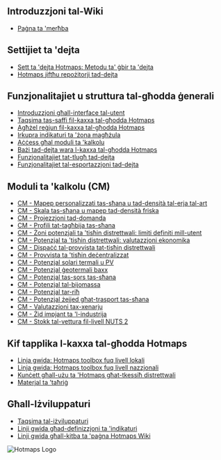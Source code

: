 <h2>Introduzzjoni tal-Wiki</h2><ul><li> <a href="Home">Paġna ta &#39;merħba</a></li></ul><h2> Settijiet ta &#39;dejta</h2><ul><li> <a href="Hotmaps-data-set-method-of-data-collection">Sett ta &#39;dejta Hotmaps: Metodu ta&#39; ġbir ta &#39;dejta</a></li><li> <a href="Hotmaps-open-data-repositories">Hotmaps jiftħu repożitorji tad-dejta</a></li></ul><h2> Funzjonalitajiet u struttura tal-għodda ġenerali</h2><ul><li> <a href="Introduction-to-user-interface">Introduzzjoni għall-interface tal-utent</a></li><li> <a href="Layers-section-in-the-Hotmaps-toolbox">Taqsima tas-saffi fil-kaxxa tal-għodda Hotmaps</a></li><li> <a href="Select-a-region-in-the-Hotmaps-toolbox">Agħżel reġjun fil-kaxxa tal-għodda Hotmaps</a></li><li> <a href="Retrieve-indicators-of-a-selected-area">Irkupra indikaturi ta &#39;żona magħżula</a></li><li> <a href="Access-to-calculation-modules">Aċċess għal moduli ta &#39;kalkolu</a></li><li> <a href="Database-behind-the-Hotmaps-toolbox">Bażi tad-dejta wara l-kaxxa tal-għodda Hotmaps</a></li><li> <a href="Data-upload-functionalities">Funzjonalitajiet tat-tlugħ tad-dejta</a></li><li> <a href="Data-export-functionalities">Funzjonalitajiet tal-esportazzjoni tad-dejta</a></li></ul><h2> Moduli ta &#39;kalkolu (CM)</h2><ul><li> <a href="CM-Customized-heat-and-floor-area-density-maps">CM - Mapep personalizzati tas-sħana u tad-densità tal-erja tal-art</a></li><li> <a href="CM-Scale-heat-and-cool-density-maps">CM - Skala tas-sħana u mapep tad-densità friska</a></li><li> <a href="CM-Demand-projection">CM - Projezzjoni tad-domanda</a></li><li> <a href="CM-Heat-load-profiles">CM - Profili tat-tagħbija tas-sħana</a></li><li> <a href="CM-District-heating-potential-areas-user-defined-thresholds">CM - Żoni potenzjali ta &#39;tisħin distrettwali: limiti definiti mill-utent</a></li><li> <a href="CM-District-heating-potential-economic-assessment">CM - Potenzjal ta &#39;tisħin distrettwali: valutazzjoni ekonomika</a></li><li> <a href="CM-District-heating-supply-dispatch">CM - Dispaċċ tal-provvista tat-tisħin distrettwali</a></li><li> <a href="CM-Decentral-heating-supply">CM - Provvista ta &#39;tisħin deċentralizzat</a></li><li> <a href="CM-Solar-thermal-and-PV-potential">CM - Potenzjal solari termali u PV</a></li><li> <a href="CM-Shallow-geothermal-potential">CM - Potenzjal ġeotermali baxx</a></li><li> <a href="CM-Heat-source-potential">CM - Potenzjal tas-sors tas-sħana</a></li><li> <a href="CM-Biomass-potential">CM - Potenzjal tal-bijomassa</a></li><li> <a href="CM-Wind-potential">CM - Potenzjal tar-riħ</a></li><li> <a href="CM-Excess-heat-transport-potential">CM - Potenzjal żejjed għat-trasport tas-sħana</a></li><li> <a href="CM-Scenario-assessment">CM - Valutazzjoni tax-xenarju</a></li><li> <a href="CM-Add-industry-plant">CM - Żid impjant ta &#39;l-industrija</a></li><li> <a href="CM-Vehicle-stock-at-NUTS-2-level">CM - Stokk tal-vettura fil-livell NUTS 2</a></li></ul><h2> Kif tapplika l-kaxxa tal-għodda Hotmaps</h2><ul><li> <a href="guide-local-and-municipal-levels">Linja gwida: Hotmaps toolbox fuq livell lokali</a></li><li> <a href="guide-national-level-comprehensive-assessment-eed">Linja gwida: Hotmaps toolbox fuq livell nazzjonali</a></li><li> <a href="District-Cooling">Kunċett għall-użu ta &#39;Hotmaps għat-tkessiħ distrettwali</a></li><li> <a href="training-material">Materjal ta &#39;taħriġ</a></li></ul><h2> Għall-Iżviluppaturi</h2><ul><li> <a href="Developers">Taqsima tal-iżviluppaturi</a></li><li> <a href="Guidelines-for-defining-indicators">Linji gwida għad-definizzjoni ta &#39;indikaturi</a></li><li> <a href="Guidelines-for-writing-a-Hotmaps-Wiki-page">Linji gwida għall-kitba ta &#39;paġna Hotmaps Wiki</a></li></ul><img alt="Hotmaps Logo" src="https://www.hotmaps-project.eu/wp-content/uploads/2017/02/logo.svg"/>